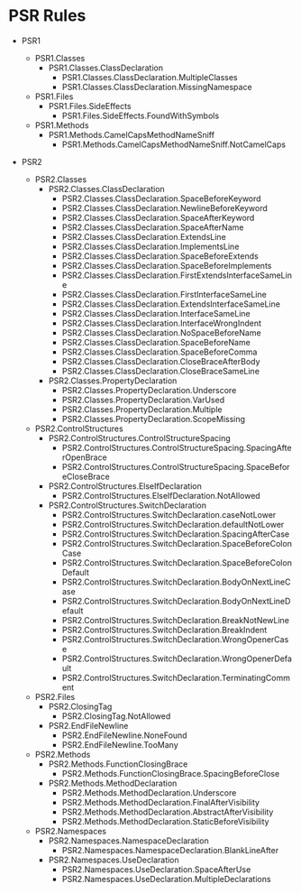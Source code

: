 # PSR Rules

- PSR1
    - PSR1.Classes
        - PSR1.Classes.ClassDeclaration
            - PSR1.Classes.ClassDeclaration.MultipleClasses
            - PSR1.Classes.ClassDeclaration.MissingNamespace
    - PSR1.Files   
        - PSR1.Files.SideEffects
            - PSR1.Files.SideEffects.FoundWithSymbols
    - PSR1.Methods
        - PSR1.Methods.CamelCapsMethodNameSniff
            - PSR1.Methods.CamelCapsMethodNameSniff.NotCamelCaps
            
- PSR2
    - PSR2.Classes
        - PSR2.Classes.ClassDeclaration
            - PSR2.Classes.ClassDeclaration.SpaceBeforeKeyword
            - PSR2.Classes.ClassDeclaration.NewlineBeforeKeyword
            - PSR2.Classes.ClassDeclaration.SpaceAfterKeyword
            - PSR2.Classes.ClassDeclaration.SpaceAfterName
            - PSR2.Classes.ClassDeclaration.ExtendsLine
            - PSR2.Classes.ClassDeclaration.ImplementsLine
            - PSR2.Classes.ClassDeclaration.SpaceBeforeExtends
            - PSR2.Classes.ClassDeclaration.SpaceBeforeImplements
            - PSR2.Classes.ClassDeclaration.FirstExtendsInterfaceSameLine
            - PSR2.Classes.ClassDeclaration.FirstInterfaceSameLine
            - PSR2.Classes.ClassDeclaration.ExtendsInterfaceSameLine
            - PSR2.Classes.ClassDeclaration.InterfaceSameLine
            - PSR2.Classes.ClassDeclaration.InterfaceWrongIndent
            - PSR2.Classes.ClassDeclaration.NoSpaceBeforeName
            - PSR2.Classes.ClassDeclaration.SpaceBeforeName
            - PSR2.Classes.ClassDeclaration.SpaceBeforeComma
            - PSR2.Classes.ClassDeclaration.CloseBraceAfterBody
            - PSR2.Classes.ClassDeclaration.CloseBraceSameLine
        - PSR2.Classes.PropertyDeclaration
            - PSR2.Classes.PropertyDeclaration.Underscore
            - PSR2.Classes.PropertyDeclaration.VarUsed
            - PSR2.Classes.PropertyDeclaration.Multiple
            - PSR2.Classes.PropertyDeclaration.ScopeMissing
    - PSR2.ControlStructures
        - PSR2.ControlStructures.ControlStructureSpacing
            - PSR2.ControlStructures.ControlStructureSpacing.SpacingAfterOpenBrace
            - PSR2.ControlStructures.ControlStructureSpacing.SpaceBeforeCloseBrace
        - PSR2.ControlStructures.ElseIfDeclaration
            - PSR2.ControlStructures.ElseIfDeclaration.NotAllowed
        - PSR2.ControlStructures.SwitchDeclaration
            - PSR2.ControlStructures.SwitchDeclaration.caseNotLower
            - PSR2.ControlStructures.SwitchDeclaration.defaultNotLower
            - PSR2.ControlStructures.SwitchDeclaration.SpacingAfterCase
            - PSR2.ControlStructures.SwitchDeclaration.SpaceBeforeColonCase
            - PSR2.ControlStructures.SwitchDeclaration.SpaceBeforeColonDefault
            - PSR2.ControlStructures.SwitchDeclaration.BodyOnNextLineCase
            - PSR2.ControlStructures.SwitchDeclaration.BodyOnNextLineDefault
            - PSR2.ControlStructures.SwitchDeclaration.BreakNotNewLine
            - PSR2.ControlStructures.SwitchDeclaration.BreakIndent
            - PSR2.ControlStructures.SwitchDeclaration.WrongOpenerCase
            - PSR2.ControlStructures.SwitchDeclaration.WrongOpenerDefault
            - PSR2.ControlStructures.SwitchDeclaration.TerminatingComment
    - PSR2.Files
        - PSR2.ClosingTag
            - PSR2.ClosingTag.NotAllowed
        - PSR2.EndFileNewline
            - PSR2.EndFileNewline.NoneFound
            - PSR2.EndFileNewline.TooMany
    - PSR2.Methods
        - PSR2.Methods.FunctionClosingBrace
            - PSR2.Methods.FunctionClosingBrace.SpacingBeforeClose
        - PSR2.Methods.MethodDeclaration
            - PSR2.Methods.MethodDeclaration.Underscore
            - PSR2.Methods.MethodDeclaration.FinalAfterVisibility
            - PSR2.Methods.MethodDeclaration.AbstractAfterVisibility
            - PSR2.Methods.MethodDeclaration.StaticBeforeVisibility
    - PSR2.Namespaces
        - PSR2.Namespaces.NamespaceDeclaration
            - PSR2.Namespaces.NamespaceDeclaration.BlankLineAfter
        - PSR2.Namespaces.UseDeclaration
            - PSR2.Namespaces.UseDeclaration.SpaceAfterUse
            - PSR2.Namespaces.UseDeclaration.MultipleDeclarations
